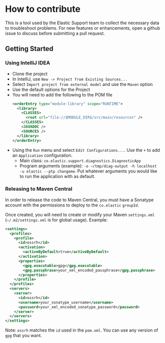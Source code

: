 # How to contribute

This is a tool used by the Elastic Support team to collect the necessary data to troubleshoot problems. For new features or enhancements, open a github issue to discuss before submitting a pull request.

## Getting Started

### Using IntelliJ IDEA

- Clone the project
- In IntelliJ, use `New -> Project from Existing Sources...`
- Select `Import project from external model` and use the `Maven` option
- Use the default options for the Project
- You will need to add the following to the POM file
  ```xml
  <orderEntry type="module-library" scope="RUNTIME">
    <library>
      <CLASSES>
        <root url="file://$MODULE_DIR$/src/main/resources" />
      </CLASSES>
      <JAVADOC />
      <SOURCES />
    </library>
  </orderEntry>
  ```
- Using the `Run` menu and select `Edit Configurations...`. Use the `+` to add an `Application` configuration.
  - Main class: `co.elastic.support.diagnostics.DiagnosticApp`
  - Program arguments (example): `-o ~/tmp/diag-output -h localhost -u elastic --ptp changeme`. Put whatever arguments you would like to run the application with as default.

### Releasing to Maven Central

In order to release the code to Maven Central, you must have a Sonatype account
with the permissions to deploy to the `co.elastic` `groupId`.

Once created, you will need to create or modify your Maven `settings.xml`
(`~/.m2/settings.xml` is for global usage). Example:

```xml
<settings>
  <profiles>
    <profile>
      <id>ossrh</id>
      <activation>
        <activeByDefault>true</activeByDefault>
      </activation>
      <properties>
        <gpg.executable>gpg</gpg.executable>
        <gpg.passphrase>your_xml_encoded_passphrase</gpg.passphrase>
      </properties>
    </profile>
  </profiles>
  <servers>
    <server>
      <id>ossrh</id>
      <username>your_sonatype_username</username>
      <password>your_xml_encoded_sonatype_password</password>
    </server>
  </servers>
</settings>
```

Note: `ossrh` matches the `id` used in the `pom.xml`. You can use any version of
`gpg` that you want.
